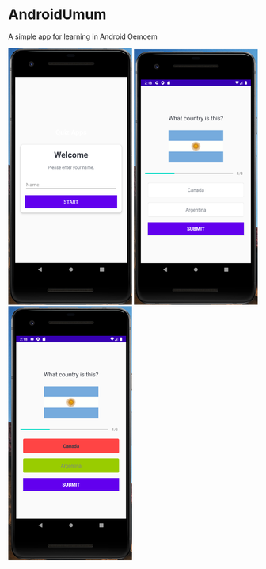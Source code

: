 # AndroidUmum
A simple app for learning in Android Oemoem



<img src="https://github.com/nurrizkyimani/AndroidUmum/blob/master/1.png" width="250">
<img src="https://github.com/nurrizkyimani/AndroidUmum/blob/master/2.png" width="250">
<img src="https://github.com/nurrizkyimani/AndroidUmum/blob/master/3.png" width="250">
